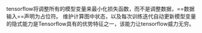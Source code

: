 tensorflow将调整所有的模型变量来最小化损失函数，而不是调整数据，==数据输入==声明为占位符。
维护计算图中状态，以及每次训练迭代自动更新模型变量的隐式能力是Tensorflow具有的优势特征之一，该能力让tensorflow威力无穷。
